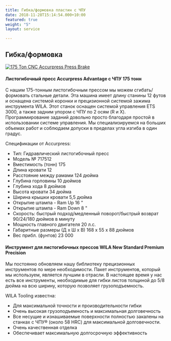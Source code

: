 ```yaml
---
title: Гибка/формовка пластин с ЧПУ
date: 2018-11-28T15:14:54.000+10:00
featured: true
weight: "5"
layout: service

---
```

## Гибка/формовка

[![175 Ton CNC Accurpress Press Brake](https://img1.wsimg.com/isteam/ip/65285429-1e94-4181-a317-17d509941415/Rocker%2BArm%2B1.png/:/cr=t:6.61%25,l:8.27%25,w:80.65%25,h:80.65%25/rs=w:400,cg:true,m)](https://www.accurpress.com/advantage-overview)

#### Листогибочный пресс Accurpress Advantage с ЧПУ 175 тонн

С нашим 175-тонным листогибочным прессом мы можем сгибать/формовать стальные детали. Эта машина имеет длину станины 12 футов и оснащена системой коронки и прецизионной системой зажима инструмента WILA. Этот станок оснащен системой управления ETS 3000, а также задним упором с ЧПУ по 2 осям (R и X). Программирование заданий довольно просто благодаря простой в использовании системе управления. Мы специализируемся на больших объемах работ и соблюдаем допуски в пределах угла изгиба в один градус.

Спецификации от Accurpress:

* Тип: Гидравлический листогибочный пресс
* Модель № 717512
* Вместимость (тонн) 175
* Длина кровати 12
* Расстояние между рамами 124 дюйма
* Глубина горловины 10 дюймов
* Глубина хода 8 дюймов
* Высота кровати 34 дюйма
* Ширина крышки кровати 5,5 дюйма
* Открытие штампа - Ram Up 16 "
* Открытие штампа - Ram Down 8 "
* Скорость: быстрый подход/медленный поворот/быстрый возврат 90/24/180 дюймов в минуту
* Мощность главного двигателя 20 л.с.
* Габаритные размеры (Д х Ш х В) 168 x 55 x 88 дюймов
* Вес прибл. (фунтов) 23 000

#### Инструмент для листогибочных прессов WILA New Standard Premium Precision

Мы постоянно обновляем нашу библиотеку прецизионных инструментов по мере необходимости. Пакет инструментов, который мы используем, является лучшим в отрасли. В настоящее время у нас есть все инструменты, необходимые для гибки листов толщиной до 5/8 дюйма на всю ширину, которую позволяет грузоподъемность.

WILA Tooling известна:

* Для максимальной точности и производительности гибки
* Очень высокая грузоподъемность и максимальная долговечность
* Все несущие и изнашиваемые поверхности полностью закалены на станках с ЧПУ® (около 58 HRC) для максимальной долговечности.
* Очень качественная отделка
* Обеспечивает максимальную долгосрочную эффективность